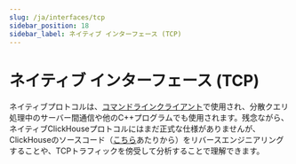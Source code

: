 ```yaml
---
slug: /ja/interfaces/tcp
sidebar_position: 18
sidebar_label: ネイティブ インターフェース (TCP)
---
```


# ネイティブ インターフェース (TCP)

ネイティブプロトコルは、[コマンドラインクライアント](../interfaces/cli.md)で使用され、分散クエリ処理中のサーバー間通信や他のC++プログラムでも使用されます。残念ながら、ネイティブClickHouseプロトコルにはまだ正式な仕様がありませんが、ClickHouseのソースコード（[こちら](https://github.com/ClickHouse/ClickHouse/tree/master/src/Client)あたりから）をリバースエンジニアリングすることや、TCPトラフィックを傍受して分析することで理解できます。
